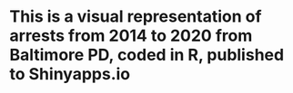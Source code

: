 # This is a visual representation of arrests from 2014 to 2020 from Baltimore PD, coded in R, published to Shinyapps.io

